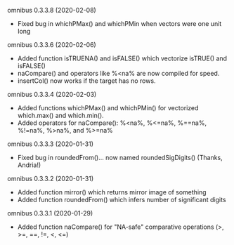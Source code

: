 omnibus 0.3.3.8 (2020-02-08)

* Fixed bug in whichPMax() and whichPMin when vectors were one unit long

omnibus 0.3.3.6 (2020-02-06)

* Added function isTRUENA() and isFALSE() which vectorize isTRUE() and isFALSE()
* naCompare() and operators like %<na% are now compiled for speed.
* insertCol() now works if the target has no rows.

omnibus 0.3.3.4 (2020-02-03)

* Added functions whichPMax() and whichPMin() for vectorized which.max() and which.min().
* Added operators for naCompare(): %<na%, %<=na%, %==na%, %!=na%, %>na%, and %>=na%

omnibus 0.3.3.3 (2020-01-31)

* Fixed bug in roundedFrom()... now named roundedSigDigits() (Thanks, Andria!)

omnibus 0.3.3.2 (2020-01-31)

* Added function mirror() which returns mirror image of something
* Added function roundedFrom() which infers number of significant digits

omnibus 0.3.3.1 (2020-01-29)

* Added function naCompare() for "NA-safe" comparative operations (>, >=, ==, !=, <, <=)
